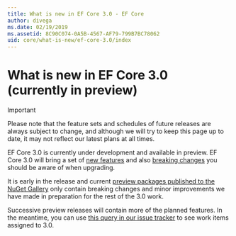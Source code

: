 ```yaml
---
title: What is new in EF Core 3.0 - EF Core
author: divega
ms.date: 02/19/2019
ms.assetid: 8C90C074-0A5B-4567-AF79-799B7BC78062
uid: core/what-is-new/ef-core-3.0/index
---
```


# What is new in EF Core 3.0 (currently in preview)

> [!IMPORTANT]
> Please note that the feature sets and schedules of future releases are always subject to change, and although we will try to keep this page up to date, it may not reflect our latest plans at all times.

EF Core 3.0 is currently under development and available in preview. EF Core 3.0 will bring a set of [new features](xref:core/what-is-new/ef-core-3.0/features) and also [breaking changes](xref:core/what-is-new/ef-core-3.0/breaking-changes) you should be aware of when upgrading.

It is early in the release and current [preview packages published to the NuGet Gallery](https://www.nuget.org/packages/Microsoft.EntityFrameworkCore/) only contain breaking changes and minor improvements we have made in preparation for the rest of the 3.0 work. 

Successive preview releases will contain more of the planned features. In the meantime, you can use [this query in our issue tracker](https://github.com/aspnet/EntityFrameworkCore/issues?q=is%3Aopen+is%3Aissue+milestone%3A3.0.0+sort%3Areactions-%2B1-desc) to see work items assigned to 3.0.
